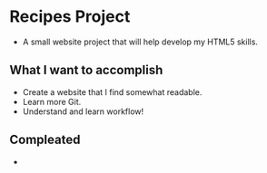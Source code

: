 # Recipes Project

- A small website project that will help develop my HTML5 skills. 

## What I want to accomplish

- Create a website that I find somewhat readable.
- Learn more Git.
- Understand and learn workflow!

## Compleated

- 
